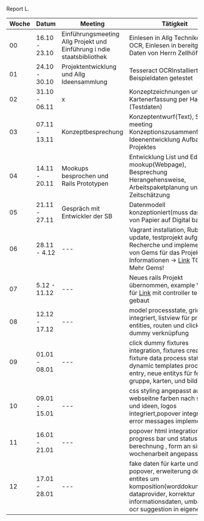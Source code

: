 Report L.

| Woche  | Datum | Meeting | Tätigkeit 
| ------------- | ------------- | ------------- | ------------- |
| 00 | 16.10 - 23.10 | Einführungsmeeting Allg Projekt und Einführung i ndie staatsbibliothek | Einlesen in Allg Techniken der OCR, Einlesen in bereitgestellte Daten von Herrn Zellhöfer
| 01 | 24.10 - 30.10 | Projektentwicklung und Allg Ideensammlung |  Tesseract OCRInstalliert und an Beispieldaten getestet
| 02 | 31.10 - 06.11 | x | Konzeptzeichnungen und Kartenerfassung per Hand (Testdaten)
| 03 | 07.11 - 13.11 | Konzeptbesprechung | Konzeptentwurf(Text), Skype meeting Konzeptionszusammenführung, Ideenentwicklung Aufbau des Projektes
| 04 | 14.11 - 20.11 | Mookups besprochen und Rails Prototypen | Entwicklung List und Edit mookup(Webpage), Besprechung Herangehensweise, Arbeitspaketplanung und Zeitschätzung
| 05 | 21.11 - 27.11 | Gespräch mit Entwickler der SB | Datenmodell konzeptioniert(muss das noch von Papier auf  Digital bannen)
| 06 | 28.11 - 4.12 | --- | Vagrant installation, Ruby update, testprojekt aufgesetzt, Recherche und implementation von Gems für das Projekt, mehr Informationen -> [Link](https://github.com/kaphka/htwmusik/blob/master/notes/gems.md) TODO: Mehr Gems!
| 07 | 5.12 - 11.12 | --- | Neues rails Projekt übernommen, example View für [Link](https://github.com/kaphka/htwmusik/blob/master/bilder/edit.png) mit controller testdaten gebaut
| 08 | 12.12 - 17.12 | --- | model processstate, grid integriert, listview für process entities, routen und click dummy verknüpfung
| 09 | 01.01 - 08.01 | --- | click dummy fixtures integration, fixtures creation, fixture data process state, dynamic templates process entry, neue entitys für felder, gruppe, karten, und bilder
| 10 | 09.01 - 15.01 | --- | css styling angepasst auf webseitne farben nach schema und ideen, logos integriert,popover integriert, error messages implementiert
| 11 | 16.01 - 21.01 | --- | popover html integration, progress bar und status berechnung , form an simons wochenarbeit angepasst
| 12 | 17.01 - 28.01 | --- | fake daten für karte und popover, erweiterung der entites um komposition(worddokument), dataprovider, korrektur informationsdaten, umbau der ocr suggestion in eigene types


